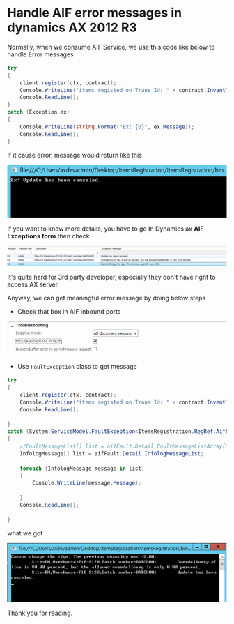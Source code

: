 # Handle AIF error messages in dynamics AX 2012 R3


Normally, when we consume AIF Service, we use this code like below to handle Error messages

```C#
try
{
	client.register(ctx, contract);
	Console.WriteLine("items registed on Trans Id: " + contract.InventTransId + " with " + contract.Qty + " quantities.");
	Console.ReadLine();
}
catch (Exception ex)
{
	Console.WriteLine(string.Format("Ex: {0}", ex.Message));
	Console.ReadLine();
}
```

If it cause error, message would return like this

![Handle-AIF-error-messages-in-dynamics-AX-2012-R3](Handle-AIF-error-messages-in-dynamics-AX-2012-R3-1.png)

If you want to know more details, you have to go In Dynamics ax **AIF Exceptions form** then check

![Handle-AIF-error-messages-in-dynamics-AX-2012-R3](Handle-AIF-error-messages-in-dynamics-AX-2012-R3-2.png)

It's quite hard for 3rd party developer, especially they don't have right to access AX server.

Anyway, we can get meaningful error message by doing below steps

* Check that box in AIF inbound ports

![Handle-AIF-error-messages-in-dynamics-AX-2012-R3](Handle-AIF-error-messages-in-dynamics-AX-2012-R3-3.png)

* Use `FaultException` class to get message

```C#
try
{
	client.register(ctx, contract);
	Console.WriteLine("items registed on Trans Id: " + contract.InventTransId + " with " + contract.Qty + " quantities.");
	Console.ReadLine();

}
catch (System.ServiceModel.FaultException<ItemsRegistration.RegRef.AifFault> aifFault)
{
	//FaultMessageList[] list = aifFault.Detail.FaultMessageListArray[0];
	InfologMessage[] list = aifFault.Detail.InfologMessageList;

	foreach (InfologMessage message in list)
	{
		Console.WriteLine(message.Message);

	}
	Console.ReadLine();

}
```

what we got

![Handle-AIF-error-messages-in-dynamics-AX-2012-R3](Handle-AIF-error-messages-in-dynamics-AX-2012-R3-4.png)

Thank you for reading.

